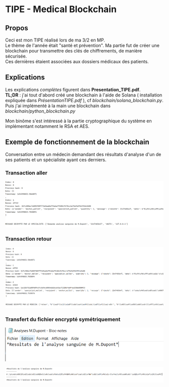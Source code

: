 # TIPE - Medical Blockchain

## Propos
Ceci est mon TIPE réalisé lors de ma 3/2 en MP.  
Le thème de l'année était "santé et prévention".
Ma partie fut de créer une blockchain pour transmettre des clés de chiffrements, de manière sécurisée.  
Ces dernières étaient associées aux dossiers médicaux des patients.  
  
  
## Explications
Les explications *complètes* figurent dans **Presentation_TIPE.pdf**.  
**TL;DR** : j'ai tout d'abord créé une blockchain à l'aide de Solana ( installation expliquée dans *PrésentationTIPE.pdf* ), cf *blockchain/solana_blockchain.py*.  
Puis j'ai implémenté à la main une blockchain dans *blockchain/python_blockchain.py*  
  
Mon binôme s'est intéressé à la partie cryptographique du système en implémentant notamment le RSA et AES. 
  
   
## Exemple de fonctionnement de la blockchain
Conversation entre un médecin demandant des résultats d'analyse d'un de ses patients et un spécialiste ayant ces derniers.  

### Transaction aller
![Message déchiffré par le spécialiste](/Screens/mess%20spe.PNG "Message Spécialiste")  

### Transaction retour
![Message déchiffré par le médecin](/Screens/mess%20medecin.PNG "Message Médecin")  
  
### Transfert du fichier encrypté symétriquement
![Analyse sanguine](/Screens/m%20dupont.PNG "Analyse M.Dupont")  
  
![Analyse sanguine AES](/Screens/m%20dupont%20analyse%20python.PNG "Analyse M.Dupont chiffré puis déchiffré") 

